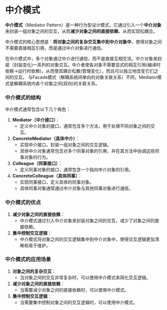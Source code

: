 # 中介模式
**中介模式**（Mediator Pattern）是一种行为型设计模式，它通过引入一个**中介对象**来封装一组对象之间的交互，从而**减少对象之间的直接依赖**，从而实现松耦合。

中介模式的核心思想是：**将对象之间的复杂交互集中到中介对象中**，使得对象之间不需要直接相互引用，而是通过中介对象进行通信。

在中介模式中，多个对象通过中介进行通信，而不是直接互相交流。中介对象来封装（封装变化)一系列的对象交互。中介者使各对象不需要显式的相互引用(编译时依赖→运行时依赖)，从而使其耦合松散(管理变化），而且可以独立地改变它们之间的交互。
与Facade模式（解耦系统间单向的对象关联关系）不同，Mediator模式是解耦系统内各个对象之间(双向)的关联关系。
### 中介模式的结构
中介模式通常包含以下几个角色：
1. **Mediator（中介接口）**：
    - 定义中介对象的接口，通常包含多个方法，用于处理不同对象之间的交互。 
2. **ConcreteMediator（具体中介）**：
    - 实现中介接口，封装一组对象之间的交互逻辑。  
    - 具体中介对象通常包含对多个同事对象的引用，并在其方法中协调这些同事对象的行为。  
3. **Colleague（同事接口）**：
    - 定义同事对象的接口，通常包含一个指向中介对象的引用。   
4. **ConcreteColleague（具体同事）**：
    - 实现同事接口，定义具体的同事对象。  
    - 具体同事对象通常通过中介对象与其他同事对象进行通信。


### 中介模式的优点
1. **减少对象之间的直接依赖**：
    - 中介模式通过引入中介对象来封装对象之间的交互，减少了对象之间的直接依赖。
2. **集中控制交互逻辑**：
    - 中介模式将对象之间的交互逻辑集中到中介对象中，使得交互逻辑更加清晰和易于维护。
### 中介模式的应用场景
1. **对象之间的复杂交互**：
    - 当对象之间的交互非常复杂时，可以使用中介模式来简化交互逻辑。     
2. **减少对象之间的直接依赖**： 
    - 当需要减少对象之间的直接依赖时，可以使用中介模式。
3. **集中控制交互逻辑**：
    - 当需要集中控制对象之间的交互逻辑时，可以使用中介模式。







